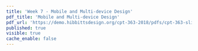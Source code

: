 ```yaml
---
title: 'Week 7 - Mobile and Multi-device Design'
pdf_title: 'Mobile and Multi-device Design'
pdf_url: 'https://demo.hibbittsdesign.org/cpt-363-2018/pdfs/cpt-363-slides-placeholder.pdf'
published: true
visible: true
cache_enable: false
---
```

